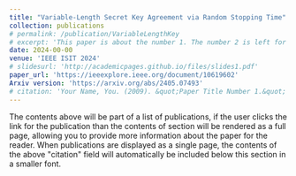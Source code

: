 ```yaml
---
title: "Variable-Length Secret Key Agreement via Random Stopping Time"
collection: publications
# permalink: /publication/VariableLengthKey
# excerpt: 'This paper is about the number 1. The number 2 is left for future work.'
date: 2024-00-00
venue: 'IEEE ISIT 2024'
# slidesurl: 'http://academicpages.github.io/files/slides1.pdf'
paper_url: 'https://ieeexplore.ieee.org/document/10619602'
Arxiv version: 'https://arxiv.org/abs/2405.07493'
# citation: 'Your Name, You. (2009). &quot;Paper Title Number 1.&quot; <i>Journal 1</i>. 1(1).'
---
```


The contents above will be part of a list of publications, if the user clicks the link for the publication than the contents of section will be rendered as a full page, allowing you to provide more information about the paper for the reader. When publications are displayed as a single page, the contents of the above "citation" field will automatically be included below this section in a smaller font.